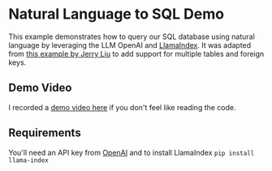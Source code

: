 # Natural Language to SQL Demo

This example demonstrates how to query our SQL database using natural language by leveraging the LLM OpenAI and [LlamaIndex](https://www.llamaindex.ai/).  It was adapted from [this example by Jerry Liu](https://docs.llamaindex.ai/en/stable/examples/index_structs/struct_indices/SQLIndexDemo.html) to add support for multiple tables and foreign keys.

## Demo Video

I recorded a [demo video here](https://www.loom.com/share/1aa2b1f582784127bcb49f432c867818?sid=bdf2e506-0be2-4a6e-87e3-37ef6d6435d4) if you don't feel like reading the code.

## Requirements

You'll need an API key from [OpenAI](https://openai.com/) and to install LlamaIndex `pip install llama-index`

